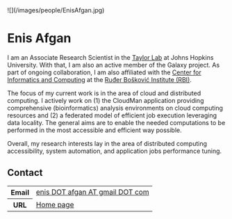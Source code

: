 <div class='right'>![](/images/people/EnisAfgan.jpg)</div>

# Enis Afgan

I am an Associate Research Scientist in the [Taylor Lab](http://taylorlab.org/) at Johns Hopkins University. With that, I am also an active member of the Galaxy project. As part of ongoing collaboration, I am also affiliated with the [Center for Informatics and Computing](http://www.irb.hr/en/cir/) at the [Ruđer Bošković Institute (RBI)](http://www.irb.hr/eng/).

The focus of my current work is in the area of cloud and distributed computing. I actively work on (1) the CloudMan application providing comprehensive (bioinformatics) analysis environments on cloud computing resources and (2) a federated model of efficient job execution leveraging data locality. The general aims are to enable the needed computations to be performed in the most accessible and efficient way possible.

Overall, my research interests lay in the area of distributed computing accessibility, system automation, and application jobs performance tuning.

## Contact

<table>
  <tr>
    <th> Email </th>
    <td> <a href="mailto:enis DOT afgan AT gmail DOT com">enis DOT afgan AT gmail DOT com</a> </td>
  </tr>
  <tr>
    <th> URL </th>
    <td> <a href='http://cloudman.irb.hr/enis/index.html'>Home page</a> </td>
  </tr>
</table>
